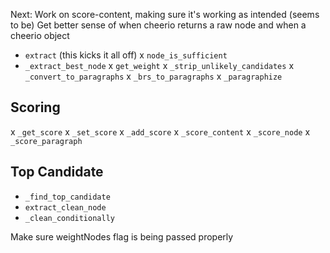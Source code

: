 Next: Work on score-content, making sure it's working as intended (seems to be)
Get better sense of when cheerio returns a raw node and when a cheerio object

- `extract` (this kicks it all off)
x `node_is_sufficient`
- `_extract_best_node`
x `get_weight`
x `_strip_unlikely_candidates`
x `_convert_to_paragraphs`
x `_brs_to_paragraphs`
x `_paragraphize`

## Scoring

x `_get_score`
x `_set_score`
x `_add_score`
x `_score_content`
x `_score_node`
x `_score_paragraph`

## Top Candidate

- `_find_top_candidate`
- `extract_clean_node`
- `_clean_conditionally`


Make sure weightNodes flag is being passed properly
